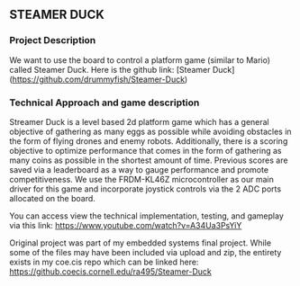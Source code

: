 ## STEAMER DUCK

### Project Description

We want to use the board to control a platform game (similar to Mario) called Steamer Duck. Here is the github link: [Steamer Duck] (https://github.com/drummyfish/Steamer-Duck)

### Technical Approach and game description 

Streamer Duck is a level based 2d platform game which has a general objective of gathering as many eggs as possible while avoiding obstacles in the form of flying drones and enemy robots. Additionally, there is a scoring objective to optimize performance that comes in the form of gathering as many coins as possible in the shortest amount of time. Previous scores are saved via a leaderboard as a way to gauge performance and promote competitiveness. We use the FRDM-KL46Z microcontroller as our main driver for this game and incorporate joystick controls via the 2 ADC ports allocated on the board.

You can access view the technical implementation, testing, and gameplay via this link: https://www.youtube.com/watch?v=A34Ua3PsYiY

Original project was part of my embedded systems final project. While some of the files may have been included via upload and zip, the entirety exists in my coe.cis repo which can be linked here: https://github.coecis.cornell.edu/ra495/Steamer-Duck


